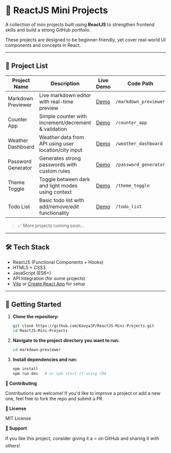 # 🚀 ReactJS Mini Projects

A collection of mini projects built using **ReactJS** to strengthen frontend skills and build a strong GitHub portfolio.

These projects are designed to be beginner-friendly, yet cover real-world UI components and concepts in React.

---

## 📁 Project List

| Project Name       | Description                                          | Live Demo                                             | Code Path             |
| ------------------ | ---------------------------------------------------- | ----------------------------------------------------- | --------------------- |
| Markdown Previewer | Live markdown editor with real-time preview          | [Demo](https://markdown-previewer-kavya.netlify.app/) | `/markdown_previewer` |
| Counter App        | Simple counter with increment/decrement & validation | [Demo](#)                                             | `/counter_app`        |
| Weather Dashboard  | Weather data from API using user location/city input | [Demo](#)                                             | `/weather_dashboard`  |
| Password Generator | Generates strong passwords with custom rules         | [Demo](#)                                             | `/password_generator` |
| Theme Toggle       | Toggle between dark and light modes using context    | [Demo](#)                                             | `/theme_toggle`       |
| Todo List          | Basic todo list with add/remove/edit functionality   | [Demo](#)                                             | `/todo_list`          |

> ✅ More projects coming soon...

---

## 🛠️ Tech Stack

- ReactJS (Functional Components + Hooks)
- HTML5 + CSS3
- JavaScript (ES6+)
- API Integration (for some projects)
- [Vite](https://vitejs.dev/) or [Create React App](https://create-react-app.dev/) for setup

---

## 🚀 Getting Started

1. **Clone the repository:**

   ```bash
   git clone https://github.com/KavyaJP/ReactJS-Mini-Projects.git
   cd ReactJS-Mini-Projects
   ```

2. **Navigate to the project directory you want to run:**

   ```bash
   cd markdown-previewer
   ```

3. **Install dependencies and run:**

   ```bash
   npm install
   npm run dev   # or npm start if using CRA
   ```

**🤝 Contributing**

Contributions are welcome! If you'd like to improve a project or add a new one, feel free to fork the repo and submit a PR.

**📄 License**

MIT License

**🌟 Support**

If you like this project, consider giving it a ⭐️ on GitHub and sharing it with others!
